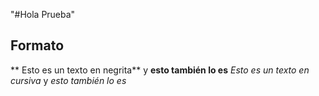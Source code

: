 "#Hola Prueba" 
## Formato
** Esto es un texto en negrita** y __esto también lo es__
*Esto es un texto en cursiva* y _esto también lo es_